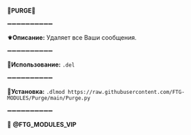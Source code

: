 **🌴PURGE🌴**

➖➖➖➖➖➖➖➖➖➖

**⚜️Описание:** Удаляет все Ваши сообщения.

➖➖➖➖➖➖➖➖➖➖

**📌Использование:** `.del`

➖➖➖➖➖➖➖➖➖➖

**🔗Установка:**
`.dlmod https://raw.githubusercontent.com/FTG-MODULES/Purge/main/Purge.py`

➖➖➖➖➖➖➖➖➖➖

💈 **@FTG_MODULES_VIP**
